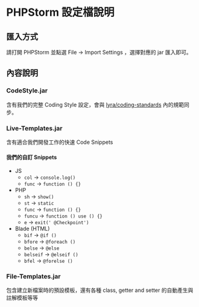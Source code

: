 # PHPStorm 設定檔說明

## 匯入方式

請打開 PHPStorm 並點選 File -> Import Settings ，選擇對應的 jar 匯入即可。

## 內容說明

### CodeStyle.jar

含有我們的完整 Coding Style 設定，會與 [lyra/coding-standards](https://github.com/lyrasoft/coding-standards) 內的規範同步。

### Live-Templates.jar

含有適合我們開發工作的快速 Code Snippets

#### 我們的自訂 Snippets

- JS
    - `col` -> `console.log()`
    - `func` -> `function () {}`
- PHP
    - `sh` -> `show()`
    - `st` -> `static`
    - `func` -> `function () {}`
    - `funcu` -> `function () use () {}`
    - `e` -> `exit(' @Checkpoint')`
- Blade (HTML)
    - `bif` -> `@if ()`
    - `bfore` -> `@foreach ()`
    - `belse` -> `@else`
    - `belseif` -> `@elseif ()`
    - `bfel` -> `@forelse ()`

### File-Templates.jar

包含建立新檔案時的預設模板，還有各種 class, getter and setter 的自動產生與註解模板等等
